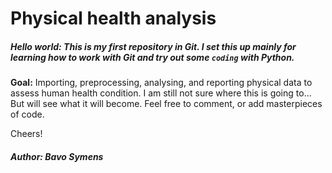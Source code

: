 # Physical health analysis
##### _Hello world:_ This is my first repository in Git. I set this up mainly for learning how to work with Git and try out some `coding` with Python.
**Goal:** Importing, preprocessing, analysing, and reporting physical data to assess human health condition.
I am still not sure where this is going to... But will see what it will become. Feel free to comment, or add masterpieces of code. 

Cheers!
##### Author: Bavo Symens 
